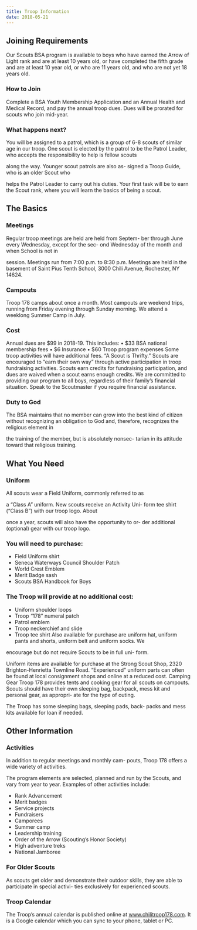 ```yaml
---
title: Troop Information
date: 2018-05-21
---
```


## Joining Requirements
Our Scouts BSA program is available to boys who
have earned the Arrow of Light rank and are at least
10 years old, or have completed the fifth grade and
are at least 10 year old, or who are 11 years old, and
who are not yet 18 years old.

### How to Join
Complete a BSA Youth Membership Application
and an Annual Health and Medical Record, and pay
the annual troop dues. Dues will be prorated for
scouts who join mid-year.

### What happens next?
You will be assigned to a patrol, which is a group of
6-8 scouts of similar age in our troop. One scout is
elected by the patrol to be the Patrol Leader, who
accepts the responsibility to help is fellow scouts

along the way. Younger scout patrols are also as-
signed a Troop Guide, who is an older Scout who

helps the Patrol Leader to carry out his duties.
Your first task will be to earn the Scout rank, where
you will learn the basics of being a scout.


## The Basics

### Meetings

Regular troop meetings are held are held from Septem-
ber through June every Wednesday, except for the sec-
ond Wednesday of the month and when School is not in

session. Meetings run from 7:00 p.m. to 8:30 p.m.
Meetings are held in the basement of Saint Pius Tenth
School, 3000 Chili Avenue, Rochester, NY 14624.

### Campouts
Troop 178 camps about once a month. Most campouts
are weekend trips, running from Friday evening through
Sunday morning. We attend a weeklong Summer Camp
in July.

### Cost
Annual dues are $99 in 2018-19. This includes:
• $33 BSA national membership fees
• $6 Insurance
• $60 Troop program expenses
Some troop activities will have additional fees.
“A Scout is Thrifty.” Scouts are encouraged to “earn
their own way” through active participation in troop
fundraising activities. Scouts earn credits for fundraising
participation, and dues are waived when a scout earns
enough credits.
We are committed to providing our program to all boys,
regardless of their family’s financial situation. Speak to
the Scoutmaster if you require financial assistance.

### Duty to God
The BSA maintains that no member can grow into the
best kind of citizen without recognizing an obligation to
God and, therefore, recognizes the religious element in

the training of the member, but is absolutely nonsec-
tarian in its attitude toward that religious training.




## What You Need

### Uniform
All scouts wear a Field Uniform, commonly referred to as

a “Class A” uniform. New scouts receive an Activity Uni-
form tee shirt (“Class B”) with our troop logo. About

once a year, scouts will also have the opportunity to or-
der additional (optional) gear with our troop logo.

### You will need to purchase:
- Field Uniform shirt
- Seneca Waterways Council Shoulder Patch
- World Crest Emblem
- Merit Badge sash
- Scouts BSA Handbook for Boys

### The Troop will provide at no additional cost:
- Uniform shoulder loops
- Troop “178” numeral patch
- Patrol emblem
- Troop neckerchief and slide
- Troop tee shirt
Also available for purchase are uniform hat, uniform
pants and shorts, uniform belt and uniform socks. We

encourage but do not require Scouts to be in full uni-
form.

Uniform items are available for purchase at the Strong
Scout Shop, 2320 Brighton-Henrietta Townline Road.
“Experienced” uniform parts can often be found at local
consignment shops and online at a reduced cost.
Camping Gear
Troop 178 provides tents and cooking gear for all scouts
on campouts. Scouts should have their own sleeping
bag, backpack, mess kit and personal gear, as appropri-
ate for the type of outing.

The Troop has some sleeping bags, sleeping pads, back-
packs and mess kits available for loan if needed.


## Other Information

### Activities

In addition to regular meetings and monthly cam-
pouts, Troop 178 offers a wide variety of activities.

The program elements are selected, planned and
run by the Scouts, and vary from year to year.
Examples of other activities include:
- Rank Advancement
-  Merit badges
-  Service projects
- Fundraisers
-  Camporees
-  Summer camp
-  Leadership training
- Order of the Arrow (Scouting’s Honor Society)
-  High adventure treks
-  National Jamboree

### For Older Scouts
As scouts get older and demonstrate their outdoor
skills, they are able to participate in special activi-
ties exclusively for experienced scouts.

### Troop Calendar
The Troop’s annual calendar is published online at
www.chilitroop178.com. It is a Google calendar
which you can sync to your phone, tablet or PC.